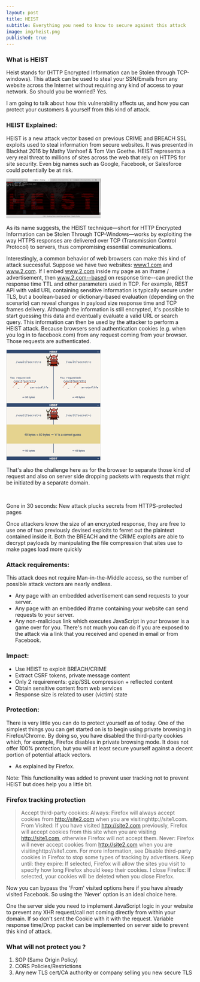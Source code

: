 ```yaml
---
layout: post
title: HEIST
subtitle: Everything you need to know to secure against this attack
image: img/heist.png
published: true
---
```

### What is HEIST
Heist stands for (HTTP Encrypted Information can be Stolen through TCP-windows). This attack can be used to steal your SSN/Emails from any website across the Internet without requiring any kind of access to your network. So should you be worried? Yes.

I am going to talk about how this vulnerability affects us, and how you can protect your customers & yourself from this kind of attack. 

### HEIST Explained:
HEIST is a new attack vector based on previous CRIME and BREACH SSL exploits used to steal information from secure websites. It was presented in Blackhat 2016 by Mathy Vanhoef & Tom Van Goethe. HEIST represents a very real threat to millions of sites across the web that rely on HTTPS for site security. Even big names such as Google, Facebook, or Salesforce could potentially be at risk. 

<img src="/img/Screenshot from 2016-08-04 15-25-17.png" width="50%" />

As its name suggests, the HEIST technique—short for HTTP Encrypted Information can be Stolen Through TCP-Windows—works by exploiting the way HTTPS responses are delivered over TCP (Transmission Control Protocol) to servers, thus compromising essential communications. 

Interestingly, a common behavior of web browsers can make this kind of attack successful. Suppose we have two websites: www.1.com and www.2.com. If I embed www.2.com inside my page as an iframe / advertisement, then www.2.com--based on response time--can predict the response time TTL and other parameters used in TCP. For example, REST API with valid URL containing sensitive information is typically secure under TLS, but a boolean-based or dictionary-based evaluation (depending on the scenario) can reveal changes in payload size response time and TCP frames delivery. Although the information is still encrypted, it's possible to start guessing this data and eventually evaluate a valid URL or search query. This information can then be used by the attacker to perform a HEIST attack. Because browsers send authentication cookies (e.g. when you log in to facebook.com) from any request coming from your browser. Those requests are authenticated. 


<img src="/img/Screen Shot 2016-08-04 at 12.50.48 PM.png" width="50%" />

That's also the challenge here as for the browser to separate those kind of request and also on server side dropping packets with requests that might be initiated by a separate domain.

<img src="" width="/img/Screen Shot 2016-08-04 at 12.52.22 PM.png" />

Gone in 30 seconds: New attack plucks secrets from HTTPS-protected pages

Once attackers know the size of an encrypted response, they are free to use one of two previously devised exploits to ferret out the plaintext contained inside it. Both the BREACH and the CRIME exploits are able to decrypt payloads by manipulating the file compression that sites use to make pages load more quickly

### Attack requirements:
This attack does not require Man-in-the-Middle access, so the number of possible attack vectors are nearly endless.
- Any page with an embedded advertisement can send requests to your server.
- Any page with an embedded iframe containing your website can send requests to your server.
- Any non-malicious link which executes JavaScript in your browser is a game over for you. There's not much you can do if you are exposed to the attack via a link that you received and opened in email or from Facebook.


### Impact:
- Use HEIST to exploit BREACH/CRIME
- Extract CSRF tokens, private message content
- Only 2 requirements: gzip/SSL compression + reflected content 
- Obtain sensitive content from web services
- Response size is related to user (victim) state


### Protection:
There is very little you can do to protect yourself as of today. One of the simplest things you can get started on is to begin using private browsing in Firefox/Chrome. By doing so, you have disabled the third-party cookies which, for example, Firefox disables in private browsing mode. It does not offer 100% protection, but you will at least secure yourself against a decent portion of potential attack vectors. 
- As explained by Firefox. 

Note: This functionality was added to prevent user tracking not to prevent HEIST but does help you a little bit.

### Firefox tracking protection

> Accept third-party cookies:
Always: Firefox will always accept cookies from http://site2.com when you are visitinghttp://site1.com.
From Visited: If you have visited http://site2.com previously, Firefox will accept cookies from this site when you are visiting http://site1.com, otherwise Firefox will not accept them.
Never: Firefox will never accept cookies from http://site2.com when you are visitinghttp://site1.com. For more information, see Disable third-party cookies in Firefox to stop some types of tracking by advertisers.
Keep until:
they expire: If selected, Firefox will allow the sites you visit to specify how long Firefox should keep their cookies.
I close Firefox: If selected, your cookies will be deleted when you close Firefox.

Now you can bypass the 'From' visited options here if you have already visited Facebook. So using the 'Never' option is an ideal choice here.

One the server side you need to implement JavaScript logic in your website to prevent any XHR request/call not coming directly from within your domain. If so don't sent the Cookie with it with the request. Variable response time/Drop packet can be implemented on server side to prevent this kind of attack. 


### What will not protect you ?

1. SOP (Same Origin Policy)
2. CORS Policies/Restrictions
3. Any new TLS cert/CA authority or company selling you new secure TLS